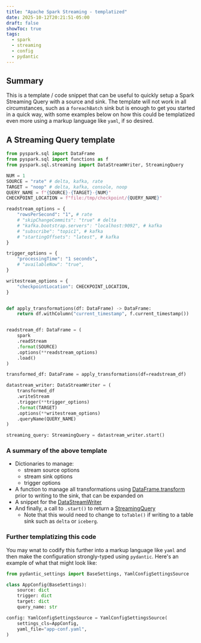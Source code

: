 ```yaml
---
title: "Apache Spark Streaming - templatized"
date: 2025-10-12T20:21:51-05:00
draft: false
showToc: true
tags:
  - spark
  - streaming
  - config
  - pydantic
---
```


## Summary

This is a template / code snippet that can be useful to quickly setup a Spark Streaming Query with a source and sink. The template will not work in all circumstances, such as a `foreachBatch` sink but is enough to get you started in a quick way, with some examples below on how this could be templatized even more using a markup language like `yaml`, if so desired.

## A Streaming Query template

```python
from pyspark.sql import DataFrame
from pyspark.sql import functions as f
from pyspark.sql.streaming import DataStreamWriter, StreamingQuery

NUM = 1
SOURCE = "rate" # delta, kafka, rate
TARGET = "noop" # delta, kafka, console, noop
QUERY_NAME = f"{SOURCE}-{TARGET}-{NUM}"
CHECKPOINT_LOCATION = f"file:/tmp/checkpoint/{QUERY_NAME}"

readstream_options = {
    "rowsPerSecond": "1", # rate
    # "skipChangeCommits": "true" # delta
    # "kafka.bootstrap.servers": "localhost:9092", # kafka
    # "subscribe": "topic1", # kafka
    # "startingOffsets": "latest", # kafka
}

trigger_options = {
    "processingTime": "1 seconds",
    # "availableNow": "true",
}

writestream_options = {
    "checkpointLocation": CHECKPOINT_LOCATION,
}


def apply_transformations(df: DataFrame) -> DataFrame:
    return df.withColumn("current_timestamp", f.current_timestamp())


readstream_df: DataFrame = (
    spark
    .readStream
    .format(SOURCE)
    .options(**readstream_options)
    .load()
)

transformed_df: DataFrame = apply_transformations(df=readstream_df)

datastream_writer: DataStreamWriter = (
    transformed_df
    .writeStream
    .trigger(**trigger_options)
    .format(TARGET)
    .options(**writestream_options)
    .queryName(QUERY_NAME)
)

streaming_query: StreamingQuery = datastream_writer.start()
```

### A summary of the above template

- Dictionaries to manage:
    - stream source options
    - stream sink options
    - trigger options
- A function to manage all transformations using [DataFrame.transform](https://spark.apache.org/docs/latest/api/python/reference/pyspark.sql/api/pyspark.sql.DataFrame.transform.html) prior to writing to the sink, that can be expanded on
- A snippet for the [DataStreamWriter](https://spark.apache.org/docs/latest/api/python/reference/pyspark.ss/api/pyspark.sql.streaming.DataStreamWriter.html)
- And finally, a call to `.start()` to return a [StreamingQuery](https://spark.apache.org/docs/latest/api/python/reference/pyspark.ss/api/pyspark.sql.streaming.StreamingQuery.html)
    - Note that this would need to change to `toTable()` if writing to a table sink such as `delta` or `iceberg`.

### Further templatizing this code

You may wnat to codify this further into a markup language like `yaml` and then make the configuration strongly-typed using `pydantic`. Here's an example of what that might look like:

```python
from pydantic_settings import BaseSettings, YamlConfigSettingsSource

class AppConfig(BaseSettings):
    source: dict
    trigger: dict
    target: dict
    query_name: str

config: YamlConfigSettingsSource = YamlConfigSettingsSource(
    settings_cls=AppConfig,
    yaml_file="app-conf.yaml",
)
```
